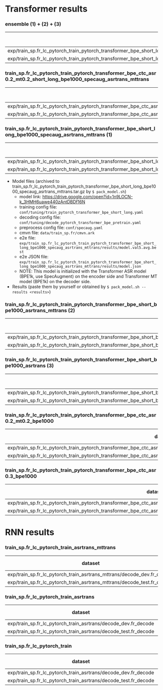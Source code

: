 # Transformer results
### ensemble (1) + (2) + (3)
|dataset|BLEU|1-gram|2-gram|3-gram|4-gram|BP|ratio|hyp_len|ref_len|
|---|---|---|---|---|---|---|---|---|---|
|exp/train_sp.fr_lc_pytorch_train_pytorch_transformer_bpe_short_long_bpe1000_specaug_asrtrans_mttrans/decode_dev.fr_decode_pytorch_transformer_bpe_pretrain_ensemble3|**19.17**|51.3|25.0|14.1|8.2|0.974|0.975|21842|22408|
|exp/train_sp.fr_lc_pytorch_train_pytorch_transformer_bpe_short_long_bpe1000_specaug_asrtrans_mttrans/decode_test.fr_decode_pytorch_transformer_bpe_pretrain_ensemble3|**17.40**|49.8|23.4|12.7|7.0|0.972|0.972|42676|43904|

### train_sp.fr_lc_pytorch_train_pytorch_transformer_bpe_ctc_asr0.2_mt0.2_short_long_bpe1000_specaug_asrtrans_mttrans
|dataset|BLEU|1-gram|2-gram|3-gram|4-gram|BP|ratio|hyp_len|ref_len|
|---|---|---|---|---|---|---|---|---|---|
|exp/train_sp.fr_lc_pytorch_train_pytorch_transformer_bpe_ctc_asr0.2_mt0.2_short_long_bpe1000_specaug_asrtrans_mttrans/decode_dev.fr_decode_pytorch_transformer_bpe_pretrain|**18.20**|50.5|24.1|13.3|7.6|0.971|0.971|21760|22408|
|exp/train_sp.fr_lc_pytorch_train_pytorch_transformer_bpe_ctc_asr0.2_mt0.2_short_long_bpe1000_specaug_asrtrans_mttrans/decode_test.fr_decode_pytorch_transformer_bpe_pretrain|**16.76**|48.6|22.3|12.0|6.7|0.976|0.976|42850|43904|

### train_sp.fr_lc_pytorch_train_pytorch_transformer_bpe_short_long_bpe1000_specaug_asrtrans_mttrans (1)
|dataset|BLEU|1-gram|2-gram|3-gram|4-gram|BP|ratio|hyp_len|ref_len|
|---|---|---|---|---|---|---|---|---|---|
|exp/train_sp.fr_lc_pytorch_train_pytorch_transformer_bpe_short_long_bpe1000_specaug_asrtrans_mttrans/decode_dev.fr_decode_pytorch_transformer_bpe_pretrain|**18.07**|50.4|23.9|13.2|7.5|0.974|0.974|21823|22408|
|exp/train_sp.fr_lc_pytorch_train_pytorch_transformer_bpe_short_long_bpe1000_specaug_asrtrans_mttrans/decode_test.fr_decode_pytorch_transformer_bpe_pretrain|**16.70**|48.9|22.4|11.9|6.6|0.976|0.976|42845|43904|

- Model files (archived to train_sp.fr_lc_pytorch_train_pytorch_transformer_bpe_short_long_bpe1000_specaug_asrtrans_mttrans.tar.gz by `$ pack_model.sh`)
  - model link: https://drive.google.com/open?id=1n9LOCN-k_3HMH6uawe440zAntDBDf16N
  - training config file: `conf/tuning/train_pytorch_transformer_bpe_short_long.yaml`
  - decoding config file: `conf/tuning/decode_pytorch_transformer_bpe_pretrain.yaml`
  - preprocess config file: `conf/specaug.yaml`
  - cmvn file: `data/train_sp.fr/cmvn.ark`
  - e2e file: `exp/train_sp.fr_lc_pytorch_train_pytorch_transformer_bpe_short_long_bpe1000_specaug_asrtrans_mttrans/results/model.val5.avg.best`
  - e2e JSON file: `exp/train_sp.fr_lc_pytorch_train_pytorch_transformer_bpe_short_long_bpe1000_specaug_asrtrans_mttrans/results/model.json`
  - NOTE: This model is initialized with the Transformer ASR model (BPE1k, use SpecAugment) on the encoder side and Transformer MT model (BPE1k) on the decoder side.
- Results (paste them by yourself or obtained by `$ pack_model.sh --results <results>`)

### train_sp.fr_lc_pytorch_train_pytorch_transformer_bpe_short_bpe1000_asrtrans_mttrans (2)
|dataset|BLEU|1-gram|2-gram|3-gram|4-gram|BP|ratio|hyp_len|ref_len|
|---|---|---|---|---|---|---|---|---|---|
|exp/train_sp.fr_lc_pytorch_train_pytorch_transformer_bpe_short_bpe1000_asrtrans_mttrans/decode_dev.fr_decode_pytorch_transformer_bpe_pretrain|**17.45**|49.5|23.1|12.6|7.1|0.976|0.976|21880|22408|
|exp/train_sp.fr_lc_pytorch_train_pytorch_transformer_bpe_short_bpe1000_asrtrans_mttrans/decode_test.fr_decode_pytorch_transformer_bpe_pretrain|**16.22**|48.4|22.0|11.6|6.2|0.974|0.975|42798|43904|s

### train_sp.fr_lc_pytorch_train_pytorch_transformer_bpe_short_bpe1000_asrtrans (3)
|dataset|BLEU|1-gram|2-gram|3-gram|4-gram|BP|ratio|hyp_len|ref_len|
|---|---|---|---|---|---|---|---|---|---|
|exp/train_sp.fr_lc_pytorch_train_pytorch_transformer_bpe_short_bpe1000_asrtrans/decode_dev.fr_decode_pytorch_transformer_bpe_pretrain|**16.50**|47.5|21.5|11.5|6.3|1.000|1.012|22669|22408|
|exp/train_sp.fr_lc_pytorch_train_pytorch_transformer_bpe_short_bpe1000_asrtrans/decode_test.fr_decode_pytorch_transformer_bpe_pretrain|**15.53**|47.0|20.9|10.8|5.6|0.994|0.995|43663|43904|

### train_sp.fr_lc_pytorch_train_pytorch_transformer_bpe_ctc_asr0.2_mt0.2_bpe1000
|dataset|BLEU|1-gram|2-gram|3-gram|4-gram|BP|ratio|hyp_len|ref_len|
|---|---|---|---|---|---|---|---|---|---|
|exp/train_sp.fr_lc_pytorch_train_pytorch_transformer_bpe_ctc_asr0.2_mt0.2_bpe1000/decode_dev.fr_decode_pytorch_transformer_bpe|**16.66**|47.9|21.9|11.7|6.4|0.996|0.996|22308|22408|
|exp/train_sp.fr_lc_pytorch_train_pytorch_transformer_bpe_ctc_asr0.2_mt0.2_bpe1000/decode_test.fr_decode_pytorch_transformer_bpe|**15.47**|47.0|20.9|10.8|5.8|0.981|0.981|43076|43904|

### train_sp.fr_lc_pytorch_train_pytorch_transformer_bpe_ctc_asr0.3_bpe1000
|dataset|BLEU|1-gram|2-gram|3-gram|4-gram|BP|ratio|hyp_len|ref_len|
|---|---|---|---|---|---|---|---|---|---|
|exp/train_sp.fr_lc_pytorch_train_pytorch_transformer_bpe_ctc_asr0.3_bpe1000/decode_dev.fr_decode_pytorch_transformer_bpe|**16.24**|46.7|21.3|11.3|6.2|1.000|1.035|23190|22408|
|exp/train_sp.fr_lc_pytorch_train_pytorch_transformer_bpe_ctc_asr0.3_bpe1000/decode_test.fr_decode_pytorch_transformer_bpe|**15.30**|46.1|20.4|10.5|5.5|1.000|1.012|44448|43904|


# RNN results
### train_sp.fr_lc_pytorch_train_asrtrans_mttrans
|dataset|BLEU|1-gram|2-gram|3-gram|4-gram|BP|ratio|hyp_len|ref_len|
|---|---|---|---|---|---|---|---|---|---|
|exp/train_sp.fr_lc_pytorch_train_asrtrans_mttrans/decode_dev.fr_decode|**17.59**|48.6|23.0|12.5|7.1|0.992|0.992|22273|22462|
|exp/train_sp.fr_lc_pytorch_train_asrtrans_mttrans/decode_test.fr_decode|**16.68**|48.1|22.0|11.9|6.6|0.984|0.984|43389|44080|

### train_sp.fr_lc_pytorch_train_asrtrans
|dataset|BLEU|1-gram|2-gram|3-gram|4-gram|BP|ratio|hyp_len|ref_len|
|---|---|---|---|---|---|---|---|---|---|
|exp/train_sp.fr_lc_pytorch_train_asrtrans/decode_dev.fr_decode|**17.79**|48.4|22.8|12.6|7.3|0.995|0.995|22357|22462|
|exp/train_sp.fr_lc_pytorch_train_asrtrans/decode_test.fr_decode|**16.30**|47.3|21.6|11.4|6.2|0.993|0.993|43772|44080|

### train_sp.fr_lc_pytorch_train
|dataset|BLEU|1-gram|2-gram|3-gram|4-gram|BP|ratio|hyp_len|ref_len|
|---|---|---|---|---|---|---|---|---|---|
|exp/train_sp.fr_lc_pytorch_train_asrtrans/decode_dev.fr_decode|**16.67**|46.9|21.6|11.7|6.5|1.000|1.009|22668|22462|
|exp/train_sp.fr_lc_pytorch_train_asrtrans/decode_test.fr_decode|**15.71**|45.9|20.8|10.9|5.9|1.000|1.010|44533|44080|

